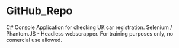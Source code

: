 # GitHub_Repo
C# Console Application for checking UK car registration. 
Selenium / Phantom.JS - Headless webscrapper.
For training purposes only, no comercial use allowed. 
